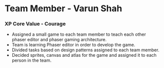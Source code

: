 # Team Member - Varun Shah

### XP Core Value - Courage

*   Assigned a small game to each team member to teach each other phaser editor and phaser gaming architecture.
*   Team is learning Phaser editor in order to develop the game.
*   Divided tasks based on design patterns assigned to each team member.
*   Decided sprites, canvas and atlas for the game and assigned it to each person in the team.